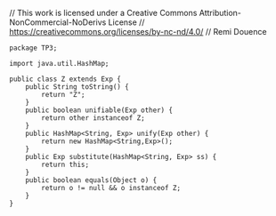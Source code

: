 // This work is licensed under a Creative Commons Attribution-NonCommercial-NoDerivs License
// https://creativecommons.org/licenses/by-nc-nd/4.0/
// Remi Douence
```
package TP3;

import java.util.HashMap;

public class Z extends Exp {
	public String toString() {
		return "Z";
	}
	public boolean unifiable(Exp other) {
		return other instanceof Z;
	}
	public HashMap<String, Exp> unify(Exp other) {
		return new HashMap<String,Exp>();
	}
	public Exp substitute(HashMap<String, Exp> ss) {
		return this;
	}
	public boolean equals(Object o) {
		return o != null && o instanceof Z;
	}
}

```
